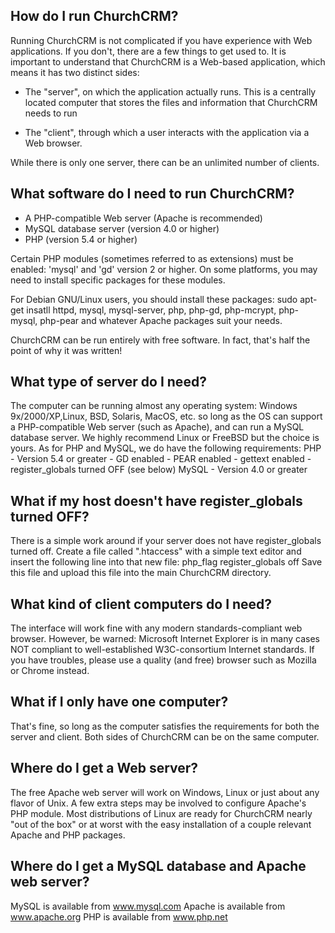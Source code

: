 How do I run ChurchCRM?
-------------------------
Running ChurchCRM is not complicated if you have experience with
Web applications. If you don't, there are a few things to get used to.
It is important to understand that ChurchCRM is a Web-based
application, which means it has two distinct sides:

* The "server", on which the application actually runs. This is a
centrally located computer that stores the files and information that
ChurchCRM needs to run

* The "client", through which a user interacts with the application via
a Web browser.

While there is only one server, there can be an unlimited number of
clients.

What software do I need to run ChurchCRM?
-------------------------------------------

* A PHP-compatible Web server (Apache is recommended)
* MySQL database server (version 4.0 or higher)
* PHP (version 5.4 or higher)

Certain PHP modules (sometimes referred to as extensions) must be enabled:
'mysql' and 'gd' version 2 or higher.  On some platforms, you may need to
install specific packages for these modules.

For Debian GNU/Linux users, you should install these packages: sudo apt-get insatll httpd, mysql, mysql-server, php, php-gd, php-mcrypt, php-mysql, 
php-pear and whatever Apache packages suit your needs.

ChurchCRM can be run entirely with free software.  In fact, that's
half the point of why it was written!

What type of server do I need?
------------------------------
The computer can be running almost any operating system: 
Windows 9x/2000/XP,Linux, BSD, Solaris, MacOS, etc. so long as 
the OS can support a PHP-compatible Web server (such as Apache), 
and can run a MySQL database server.  We highly recommend Linux 
or FreeBSD but the choice is yours. As for PHP and MySQL, we do
have the following requirements:
PHP   - Version 5.4 or greater
      - GD enabled
      - PEAR enabled
      - gettext enabled
      - register_globals turned OFF (see below)
MySQL - Version 4.0 or greater

What if my host doesn't have register_globals turned OFF?
---------------------------------------------------------
There is a simple work around if your server does not have register_globals
turned off. Create a file called ".htaccess" with a simple text editor and 
insert the following line into that new file:
	php_flag register_globals off
Save this file and upload this file into the main ChurchCRM directory.

What kind of client computers do I need?
----------------------------------------
The interface will work fine with any modern standards-compliant web
browser.  However, be warned:  Microsoft Internet Explorer is in many
cases NOT compliant to well-established W3C-consortium Internet standards.
If you have troubles, please use a quality (and free) browser such as
Mozilla or Chrome instead. 

What if I only have one computer?
---------------------------------
That's fine, so long as the computer satisfies the requirements for
both the server and client. Both sides of ChurchCRM can be on the
same computer.

Where do I get a Web server?
----------------------------
The free Apache web server will work on Windows, Linux or just about any
flavor of Unix.  A few extra steps may be involved to configure Apache's
PHP module.  Most distributions of Linux are ready for ChurchCRM nearly
"out of the box" or at worst with the easy installation of a couple
relevant Apache and PHP packages.

Where do I get a MySQL database and Apache web server?
------------------------------------------------------
MySQL is available from www.mysql.com
Apache is available from www.apache.org
PHP is available from www.php.net